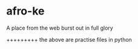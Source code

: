 # afro-ke
A place from the web burst out in full glory

+++++++++
the above are practise files in python
